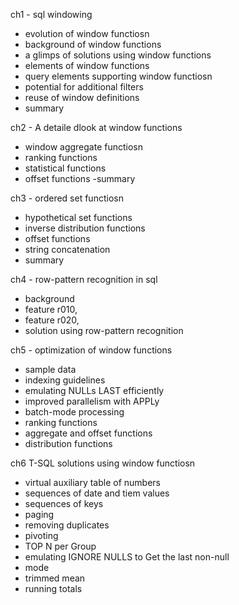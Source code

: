 
ch1 - sql windowing
- evolution of window functiosn
- background of window functions 
- a glimps of solutions using window functions 
- elements of window functions
- query elements supporting window functiosn
- potential for additional filters
- reuse of window definitions
- summary

ch2 - A detaile dlook at window functions
- window aggregate functiosn
- ranking functions
- statistical functions
- offset functions
-summary

ch3 - ordered set functiosn
- hypothetical set functions
- inverse distribution functions
- offset functions
- string concatenation
- summary

ch4 - row-pattern recognition in sql
- background
- feature r010, 
- feature r020,
- solution using row-pattern recognition

ch5 - optimization of window functions
- sample data
- indexing guidelines
- emulating NULLs LAST efficiently
- improved parallelism with APPLy
- batch-mode processing
- ranking functions
- aggregate and offset functions
- distribution functions

ch6 T-SQL solutions using window functiosn 
- virtual auxiliary table of numbers
- sequences of date and tiem values
- sequences of keys
- paging
- removing duplicates
- pivoting
- TOP N per Group
- emulating IGNORE NULLS to Get the last non-null
- mode
- trimmed mean
- running totals



